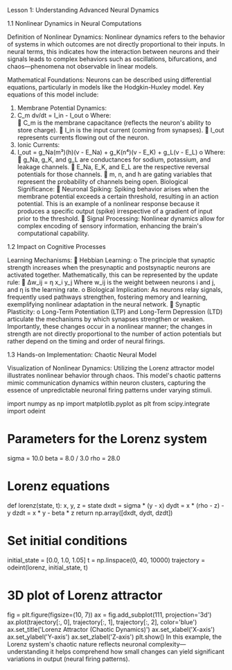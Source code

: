 Lesson 1: Understanding Advanced Neural Dynamics 

1.1 Nonlinear Dynamics in Neural Computations 

Definition of Nonlinear Dynamics: Nonlinear dynamics refers to the behavior of systems in 
which outcomes are not directly proportional to their inputs. In neural terms, this indicates how 
the interaction between neurons and their signals leads to complex behaviors such as oscillations, 
bifurcations, and chaos—phenomena not observable in linear models. 

Mathematical Foundations: Neurons can be described using differential equations, particularly 
in models like the Hodgkin-Huxley model. Key equations of this model include: 

1. Membrane Potential Dynamics: 
2. C_m dv/dt = I_in - I_out 
o Where:  
 C_m is the membrane capacitance (reflects the neuron's ability to store 
charge). 
 I_in is the input current (coming from synapses). 
 I_out represents currents flowing out of the neuron. 
3. Ionic Currents: 
4. I_out = g_Na(m³)(h)(v - E_Na) + g_K(n⁴)(v - E_K) + g_L(v - E_L) 
o Where:  
 g_Na, g_K, and g_L are conductances for sodium, potassium, and leakage 
channels. 
 E_Na, E_K, and E_L are the respective reversal potentials for those 
channels. 
 m, n, and h are gating variables that represent the probability of channels 
being open. 
Biological Significance: 
 Neuronal Spiking: Spiking behavior arises when the membrane potential exceeds a 
certain threshold, resulting in an action potential. This is an example of a nonlinear 
response because it produces a specific output (spike) irrespective of a gradient of input 
prior to the threshold. 
 Signal Processing: Nonlinear dynamics allow for complex encoding of sensory 
information, enhancing the brain's computational capability.

1.2 Impact on Cognitive Processes 

Learning Mechanisms: 
 Hebbian Learning: 
o The principle that synaptic strength increases when the presynaptic and 
postsynaptic neurons are activated together. Mathematically, this can be 
represented by the update rule: 
 Δw_ij = η x_i y_j 
Where w_ij is the weight between neurons i and j, and η is the learning rate. 
o Biological Implication: As neurons relay signals, frequently used pathways 
strengthen, fostering memory and learning, exemplifying nonlinear adaptation in 
the neural network. 
 Synaptic Plasticity: 
o Long-Term Potentiation (LTP) and Long-Term Depression (LTD) articulate the 
mechanisms by which synapses strengthen or weaken. Importantly, these changes 
occur in a nonlinear manner; the changes in strength are not directly proportional 
to the number of action potentials but rather depend on the timing and order of 
neural firings.

1.3 Hands-on Implementation: Chaotic Neural Model 

Visualization of Nonlinear Dynamics: Utilizing the Lorenz attractor model illustrates 
nonlinear behavior through chaos. This model's chaotic patterns mimic communication dynamics 
within neuron clusters, capturing the essence of unpredictable neuronal firing patterns under 
varying stimuli. 

import numpy as np 
import matplotlib.pyplot as plt 
from scipy.integrate import odeint 
# Parameters for the Lorenz system 
sigma = 10.0 
beta = 8.0 / 3.0 
rho = 28.0 
# Lorenz equations 
def lorenz(state, t): 
x, y, z = state 
dxdt = sigma * (y - x) 
dydt = x * (rho - z) - y 
dzdt = x * y - beta * z 
return np.array([dxdt, dydt, dzdt]) 
# Set initial conditions 
initial_state = [0.0, 1.0, 1.05] 
t = np.linspace(0, 40, 10000) 
trajectory = odeint(lorenz, initial_state, t) 
# 3D plot of Lorenz attractor 
fig = plt.figure(figsize=(10, 7)) 
ax = fig.add_subplot(111, projection='3d') 
ax.plot(trajectory[:, 0], trajectory[:, 1], trajectory[:, 2], color='blue') 
ax.set_title('Lorenz Attractor (Chaotic Dynamics)') 
ax.set_xlabel('X-axis') 
ax.set_ylabel('Y-axis') 
ax.set_zlabel('Z-axis') 
plt.show() 
In this example, the Lorenz system's chaotic nature reflects neuronal complexity—understanding 
it helps comprehend how small changes can yield significant variations in output (neural firing 
patterns).
